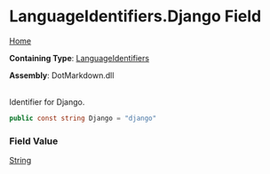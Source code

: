 # LanguageIdentifiers\.Django Field

[Home](../../../README.md)

**Containing Type**: [LanguageIdentifiers](../README.md)

**Assembly**: DotMarkdown\.dll

\
Identifier for Django\.

```csharp
public const string Django = "django"
```

### Field Value

[String](https://docs.microsoft.com/en-us/dotnet/api/system.string)

